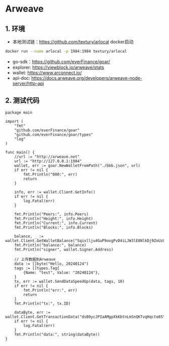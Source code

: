 # Arweave

## 1. 环境

+ 本地测试链：https://github.com/textury/arlocal
docker启动
```sh
docker run --name arlocal -p 1984:1984 textury/arlocal
```

+ go-sdk：https://github.com/everFinance/goar/
+ explorer: https://viewblock.io/arweave/stats
+ wallet: https://www.arconnect.io/
+ api-doc: https://docs.arweave.org/developers/arweave-node-server/http-api

## 2. 测试代码
```
package main

import (
	"fmt"
	"github.com/everFinance/goar"
	"github.com/everFinance/goar/types"
	"log"
)

func main() {
	//url := "http://arweave.net"
	url := "http://127.0.0.1:1984"
	wallet, err := goar.NewWalletFromPath("./bbb.json", url)
	if err != nil {
		fmt.Println("000:", err)
		return
	}

	info, err := wallet.Client.GetInfo()
	if err != nil {
		log.Fatal(err)
	}

	fmt.Println("Peers:", info.Peers)
	fmt.Println("Height:", info.Height)
	fmt.Println("Current:", info.Current)
	fmt.Println("Blocks:", info.Blocks)

	balance, _ := wallet.Client.GetWalletBalance("Sqixllju4GuP9oxgPvD4iLJW3lE8NlkDj9ZnUz0a_Fk")
	fmt.Println("balance:", balance)
	fmt.Println("signer", wallet.Signer.Address)
	
	// 上传数据到Arweave
	data := []byte("Hello, 20240124")
	tags := []types.Tag{
		{Name: "test", Value: "20240124"},
	}
	tx, err := wallet.SendDataSpeedUp(data, tags, 10)
	if err != nil {
		fmt.Println("err:", err)
		return
	}
	fmt.Println("tx:", tx.ID)

	dataByte, err := wallet.Client.GetTransactionData("dsB9ycJPIaAMgpXkKbtnLmSnQKTvqHqcto8SYkzwatc")
	if err != nil {
		log.Fatal(err)
	}
	fmt.Println("data:", string(dataByte))
}

```